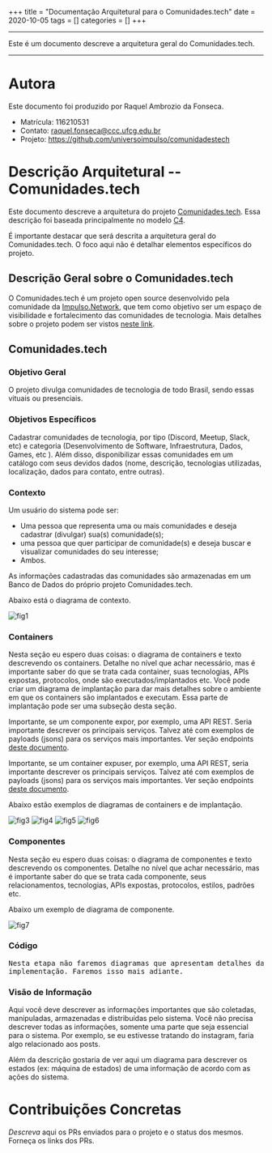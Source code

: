 +++
title = "Documentação Arquitetural para o Comunidades.tech"
date = 2020-10-05
tags = []
categories = []
+++

***

Este é um documento descreve a arquitetura geral do Comunidades.tech.

***

# Autora

Este documento foi produzido por Raquel Ambrozio da Fonseca.

- Matrícula: 116210531
- Contato: raquel.fonseca@ccc.ufcg.edu.br
- Projeto: https://github.com/universoimpulso/comunidadestech

# Descrição Arquitetural -- Comunidades.tech

Este documento descreve a arquitetura do projeto [Comunidades.tech](https://github.com/universoimpulso/comunidadestech). Essa descrição foi baseada principalmente no modelo [C4](https://c4model.com/).

É importante destacar que será descrita a arquitetura geral do Comunidades.tech. O foco aqui não é detalhar elementos específicos do projeto.


## Descrição Geral sobre o Comunidades.tech

O Comunidades.tech é um projeto open source desenvolvido pela comunidade da [Impulso.Network](https://impulso.network/entrar?referral=comunidadestech), que tem como objetivo ser um espaço de visibilidade e fortalecimento das comunidades de tecnologia. Mais detalhes sobre o projeto podem ser vistos [neste link](https://comunidades.tech/).

## Comunidades.tech

### Objetivo Geral

O projeto divulga comunidades de tecnologia de todo Brasil, sendo essas vituais ou presenciais. 

### Objetivos Específicos

Cadastrar comunidades de tecnologia, por tipo (Discord, Meetup, Slack, etc) e categoria (Desenvolvimento de Software, Infraestrutura, Dados, Games, etc ). Além disso, disponibilizar essas comunidades em um catálogo com seus devidos dados (nome, descrição, tecnologias utilizadas, localização, dados para contato, entre outras).

### Contexto

 Um usuário do sistema pode ser: 
* Uma pessoa que representa uma ou mais comunidades e deseja cadastrar (divulgar) sua(s) comunidade(s);
* uma pessoa que quer participar de comunidade(s) e deseja buscar e visualizar comunidades do seu interesse;
* Ambos.

As informações cadastradas das comunidades são armazenadas em um Banco de Dados do próprio projeto Comunidades.tech.
 
 
Abaixo está o diagrama de contexto.

![fig1](contexto.png)


### Containers

Nesta seção eu espero duas coisas: o diagrama de containers e  texto descrevendo os containers. Detalhe no nível que achar necessário, mas é importante saber do que se trata cada container, suas tecnologias, APIs expostas, protocolos, onde são executados/implantados etc. Você pode criar um diagrama de implantação para dar mais detalhes sobre o ambiente em que os containers são implantados e executam. Essa parte de implantação pode ser uma subseção desta seção.

Importante, se um componente expor, por exemplo, uma API REST. Seria importante descrever os principais serviços. Talvez até com exemplos de payloads (jsons) para os serviços mais importantes. Ver seção endpoints [deste documento](https://docs.google.com/document/d/1OGPN7crENY5u9AiR_AE7Cb9rT92T-U-YppZL0m4TT2s/edit?usp=sharing).

Importante, se um container expuser, por exemplo, uma API REST, seria importante descrever os principais serviços. Talvez até com exemplos de payloads (jsons) para os serviços mais importantes. Ver seção endpoints [deste documento](https://docs.google.com/document/d/1OGPN7crENY5u9AiR_AE7Cb9rT92T-U-YppZL0m4TT2s/edit?usp=sharing).

Abaixo estão exemplos de diagramas de containers e de implantação.

![fig3](c4-containers.png)
![fig4](parlametria-container.png)
![fig5](c4-implantacao.png)
![fig6](parlametria-implantacao.png)

### Componentes

Nesta seção eu espero duas coisas: o diagrama de componentes e texto descrevendo os componentes. Detalhe no nível que achar necessário, mas é importante saber do que se trata cada componente, seus relacionamentos, tecnologias, APIs expostas, protocolos, estilos, padrões etc.

Abaixo um exemplo de diagrama de componente.

![fig7](c4-componentes.png)

### Código

<pre>
Nesta etapa não faremos diagramas que apresentam detalhes da
implementação. Faremos isso mais adiante.
</pre>

### Visão de Informação

Aqui você deve descrever as informações importantes que são coletadas, manipuladas, armazenadas e distribuídas pelo sistema. Você não precisa descrever todas as informações, somente uma parte que seja essencial para o sistema. Por exemplo, se eu estivesse tratando do instagram, faria algo relacionado aos posts.

Além da descrição gostaria de ver aqui um diagrama para descrever os estados (ex: máquina de estados) de uma informação de acordo com as ações do sistema.

# Contribuições Concretas

*Descreva* aqui os PRs enviados para o projeto e o status dos mesmos. Forneça os links dos PRs.
